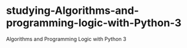 # studying-Algorithms-and-programming-logic-with-Python-3
Algorithms and Programming Logic with Python 3

